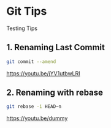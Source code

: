 # Git Tips

Testing Tips

## 1. Renaming Last Commit

```sh
git commit --amend
```

https://youtu.be/jYV1utbwLRI

## 2. Renaming with rebase

```sh
git rebase -i HEAD~n
```

https://youtu.be/dummy
